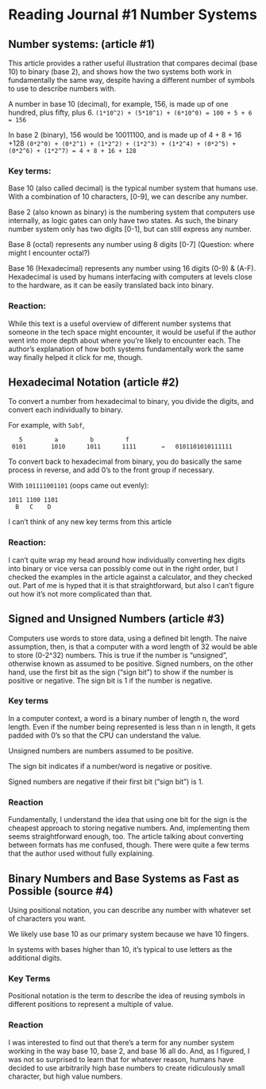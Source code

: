 # Reading Journal #1 Number Systems

## Number systems: (article #1)
This article provides a rather useful illustration that compares decimal (base 10) to binary (base 2), and shows how the two systems both work in fundamentally the same way, despite having a different number of symbols to use to describe numbers with.

A number in base 10 (decimal), for example, 156, is made up of one hundred, plus fifty, plus 6.
`(1*10^2) + (5*10^1) + (6*10^0) = 100 + 5 + 6 = 156`

In base 2 (binary), 156 would be 10011100, and is made up of 4 + 8 + 16 +128
`(0*2^0) + (0*2^1) + (1*2^2) + (1*2^3) + (1*2^4) + (0*2^5) + (0*2^6) + (1*2^7) = 4 + 8 + 16 + 128`

### Key terms:
Base 10 (also called decimal) is the typical number system that humans use. With a combination of 10 characters, \[0-9], we can describe any number.

Base 2 (also known as binary) is the numbering system that computers use internally, as logic gates can only have two states. As such, the binary number system only has two digits [0-1], but can still express any number.

Base 8 (octal) represents any number using 8 digits \[0-7] (Question: where might I encounter octal?)

Base 16 (Hexadecimal) represents any number using 16 digits (0-9) & (A-F). Hexadecimal is used by humans interfacing with computers at levels close to the hardware, as it can be easily translated back into binary.

### Reaction:
While this text is a useful overview of different number systems that someone in the tech space might encounter, it would be useful if the author went into more depth about where you’re likely to encounter each. The author’s explanation of how both systems fundamentally work the same way finally helped it click for me, though. 



## Hexadecimal Notation (article #2)
To convert a number from hexadecimal to binary, you divide the digits, and convert each individually to binary.

For example, with `5abf`,
```
   5         a         b         f
 0101       1010      1011      1111       →   0101101010111111
```

To convert back to hexadecimal from binary, you do basically the same process in reverse, and add 0’s to the front group if necessary.

With `101111001101` (oops came out evenly):
```
1011 1100 1101
  B   C    D
```
I can’t think of any new key terms from this article

### Reaction:
I can’t quite wrap my head around how individually converting hex digits into binary or vice versa can possibly come out in the right order, but I checked the examples in the article against a calculator, and they checked out. Part of me is hyped that it is that straightforward, but also I can’t figure out how it’s not more complicated than that.


## Signed and Unsigned Numbers (article #3)
Computers use words to store data, using a defined bit length. The naive assumption, then, is that a computer with a word length of 32 would be able to store (0-2^32) numbers. This is true if the number is “unsigned”, otherwise known as assumed to be positive. Signed numbers, on the other hand, use the first bit as the sign (“sign bit”) to show if the number is positive or negative. The sign bit is 1 if the number is negative.

### Key terms
In a computer context, a word is a binary number of length n, the word length. Even if the number being represented is less than n in length, it gets padded with 0’s so that the CPU can understand the value. 

Unsigned numbers are numbers assumed to be positive.

The sign bit indicates if a number/word is negative or positive.

Signed numbers are negative if their first bit (“sign bit”) is 1.

### Reaction
Fundamentally, I understand the idea that using one bit for the sign is the cheapest approach to storing negative numbers. 
And, implementing them seems straightforward enough, too. The article talking about converting between formats has me confused, though. 
There were quite a few terms that the author used without fully explaining.


## Binary Numbers and Base Systems as Fast as Possible (source #4)
Using positional notation, you can describe any number with whatever set of characters you want.

We likely use base 10 as our primary system because we have 10 fingers.

In systems with bases higher than 10, it’s typical to use letters as the additional digits.

### Key Terms
Positional notation is the term to describe the idea of reusing symbols in different positions to represent a multiple of value.

### Reaction
I was interested to find out that there’s a term for any number system working in the way base 10, base 2, and base 16 all do. And, as I figured, I was not so surprised to learn that for whatever reason, humans have decided to use arbitrarily high base numbers to create ridiculously small character, but high value numbers.
